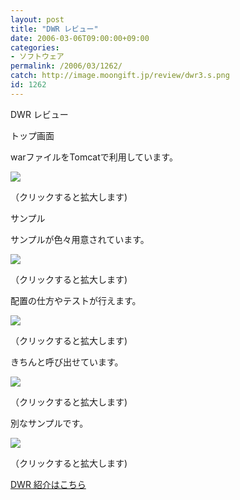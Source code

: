 ```yaml
---
layout: post
title: "DWR レビュー"
date: 2006-03-06T09:00:00+09:00
categories:
- ソフトウェア
permalink: /2006/03/1262/
catch: http://image.moongift.jp/review/dwr3.s.png
id: 1262
---
```

DWR レビュー  
<!--more-->

トップ画面

  

warファイルをTomcatで利用しています。

  

[![](http://image.moongift.jp/review/dwr1.s.png)](http://image.moongift.jp/review/dwr1.png)  
  
（クリックすると拡大します)

  

サンプル

  

サンプルが色々用意されています。

  

[![](http://image.moongift.jp/review/dwr2.s.png)](http://image.moongift.jp/review/dwr2.png)  
  
（クリックすると拡大します)

  

配置の仕方やテストが行えます。

  

[![](http://image.moongift.jp/review/dwr3.s.png)](http://image.moongift.jp/review/dwr3.png)  
  
（クリックすると拡大します)

  

きちんと呼び出せています。

  

[![](http://image.moongift.jp/review/dwr4.s.png)](http://image.moongift.jp/review/dwr4.png)  
  
（クリックすると拡大します)

  

別なサンプルです。

  

[![](http://image.moongift.jp/review/dwr5.s.png)](http://image.moongift.jp/review/dwr5.png)  
  
（クリックすると拡大します)

  

[DWR 紹介はこちら](http://oss.moongift.jp/intro/i-1257.html)

